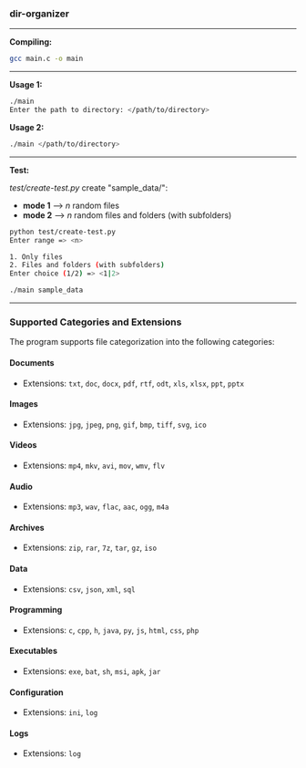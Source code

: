 ### dir-organizer
****

**Compiling:**
```bash
gcc main.c -o main
```
****

**Usage 1:**
```bash
./main
Enter the path to directory: </path/to/directory>
```
**Usage 2:**
```bash
./main </path/to/directory>
```
****

**Test:**

*test/create-test.py* create "sample_data/":
- **mode 1** --> *n* random files
- **mode 2** --> *n* random files and folders (with subfolders)

```bash
python test/create-test.py
Enter range => <n>

1. Only files
2. Files and folders (with subfolders)
Enter choice (1/2) => <1|2>
```
```bash
./main sample_data
```

****

### Supported Categories and Extensions

The program supports file categorization into the following categories:

#### **Documents**
- Extensions: `txt`, `doc`, `docx`, `pdf`, `rtf`, `odt`, `xls`, `xlsx`, `ppt`, `pptx`

#### **Images**
- Extensions: `jpg`, `jpeg`, `png`, `gif`, `bmp`, `tiff`, `svg`, `ico`

#### **Videos**
- Extensions: `mp4`, `mkv`, `avi`, `mov`, `wmv`, `flv`

#### **Audio**
- Extensions: `mp3`, `wav`, `flac`, `aac`, `ogg`, `m4a`

#### **Archives**
- Extensions: `zip`, `rar`, `7z`, `tar`, `gz`, `iso`

#### **Data**
- Extensions: `csv`, `json`, `xml`, `sql`

#### **Programming**
- Extensions: `c`, `cpp`, `h`, `java`, `py`, `js`, `html`, `css`, `php`

#### **Executables**
- Extensions: `exe`, `bat`, `sh`, `msi`, `apk`, `jar`

#### **Configuration**
- Extensions: `ini`, `log`

#### **Logs**
- Extensions: `log`
